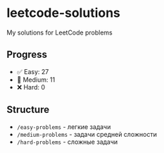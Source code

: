 # leetcode-solutions
My solutions for LeetCode problems

## Progress
- ✅ Easy: 27
- 🔄 Medium: 11  
- ❌ Hard: 0

## Structure
- `/easy-problems` - легкие задачи
- `/medium-problems` - задачи средней сложности  
- `/hard-problems` - сложные задачи
